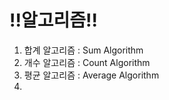 # !!알고리즘!!
1. 합계 알고리즘 : Sum Algorithm
2. 개수 알고리즘 : Count Algorithm
3. 평균 알고리즘 : Average Algorithm
4.